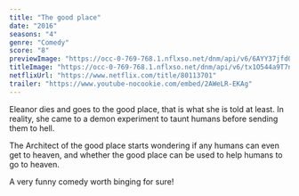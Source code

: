 ```yaml
---
title: "The good place"
date: "2016"
seasons: "4"
genre: "Comedy"
score: "8"
previewImage: "https://occ-0-769-768.1.nflxso.net/dnm/api/v6/6AYY37jfdO6hpXcMjf9Yu5cnmO0/AAAABUpiz7YJpvppPS101yfRyfKPKAItkA7_6bTNpUfGFrTDC_Cx08bpqAT_9yWHbL9RUwYYG5GxH13i_IAxkW7Bml_yt-tl.jpg"
titleImage: "https://occ-0-769-768.1.nflxso.net/dnm/api/v6/tx1O544a9T7n8Z_G12qaboulQQE/AAAABYpqJJx33SkFCFrwZpL1dFJVP_jFCHQDw3KqS_FaMssXd-l-5S4Aju3j83j8yKCGuwkQub9M-XGFGWNUFTRUQpcwr5gZrK7fj_qIdsaRfjgduchA7JTEEnbGfIvqYkldfn1QplgLhrwn4E52arAIiofXYF5MtfyfmP7pgKQNJo__5A.png"
netflixUrl: "https://www.netflix.com/title/80113701"
trailer: "https://www.youtube-nocookie.com/embed/2AWeLR-EKAg"
---
```


Eleanor dies and goes to the good place, that is what she is told at least. In reality, she came to a demon experiment to taunt humans before sending them to hell.

The Architect of the good place starts wondering if any humans can even get to heaven, and whether the good place can be used to help humans to go to heaven.

A very funny comedy worth binging for sure!
